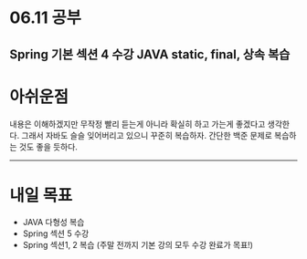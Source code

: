 # 06.11 공부

Spring 기본 섹션 4 수강
JAVA static, final, 상속 복습
---
# 아쉬운점

내용은 이해하겠지만 무작정 빨리 듣는게 아니라 확실히 하고 가는게 좋겠다고 생각한다.
그래서 자바도 슬슬 잊어버리고 있으니 꾸준히 복습하자.
간단한 백준 문제로 복습하는 것도 좋을 듯하다.


---
# 내일 목표
- JAVA 다형성 복습
- Spring 섹션 5 수강
- Spring 섹션1, 2 복습
(주말 전까지 기본 강의 모두 수강 완료가 목표!)


